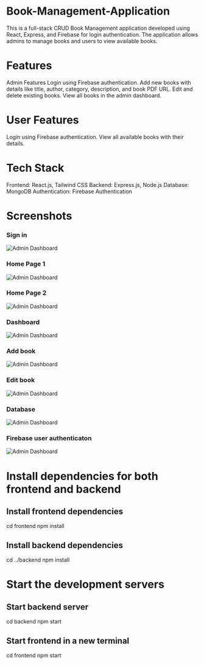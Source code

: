 # Book-Management-Application
This is a full-stack CRUD Book Management application developed using React, Express, and Firebase for login authentication. The application allows admins to manage books and users to view available books.

# Features

Admin Features
Login using Firebase authentication.
Add new books with details like title, author, category, description, and book PDF URL.
Edit and delete existing books.
View all books in the admin dashboard.

# User Features

Login using Firebase authentication.
View all available books with their details.

# Tech Stack

Frontend: React.js, Tailwind CSS
Backend: Express.js, Node.js
Database: MongoDB
Authentication: Firebase Authentication

# Screenshots
### Sign in
![Admin Dashboard](./ss/SignIn.png)
### Home Page 1
![Admin Dashboard](./ss/Home%20Page%201.png)
### Home Page 2
![Admin Dashboard](./ss/Home%20Page%202.png)
### Dashboard
![Admin Dashboard](./ss/Dashboard.png)
### Add book
![Admin Dashboard](./ss/Upload%20book.png)
### Edit book
![Admin Dashboard](./ss/Update%20book%20details.png)
### Database
![Admin Dashboard](./ss/MongoDB.png)
### Firebase user authenticaton
![Admin Dashboard](./ss/Firebase%20User%20Authentication.png)


# Install dependencies for both frontend and backend

## Install frontend dependencies
cd frontend
npm install

## Install backend dependencies
cd ../backend
npm install

# Start the development servers

## Start backend server
cd backend
npm start

## Start frontend in a new terminal
cd frontend
npm start
